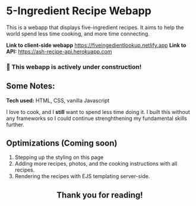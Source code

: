 # 5-Ingredient Recipe Webapp
This is a webapp that displays five-ingredient recipes. It aims to help the world spend less time cooking, and more time connecting. 

**Link to client-side webapp** https://fiveingedientlookup.netlify.app
**Link to API:** https://ash-recipe-api.herokuapp.com

### :construction: This webapp is actively under construction! ###

## Some Notes:

**Tech used:**  HTML, CSS, vanilla Javascript

I love to cook, and I **still** want to spend less time doing it. I built this without any frameworks so I could continue strenghthening my fundamental skills further.

## Optimizations (Coming soon)

1. Stepping up the styling on this page 
2. Adding more recipes, photos, and the cooking instructions with all recipes. 
3. Rendering the recipes with EJS templating server-side. 


<h2 align="center">Thank you for reading!</h2>
